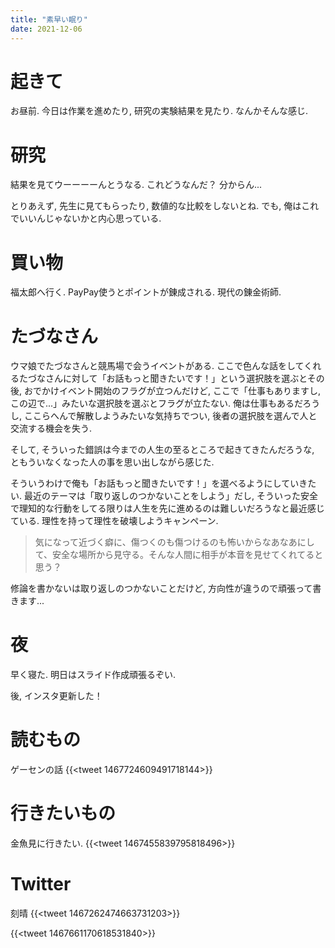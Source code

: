 ```yaml
---
title: "素早い眠り"
date: 2021-12-06
---
```


# 起きて
お昼前. 今日は作業を進めたり, 研究の実験結果を見たり. なんかそんな感じ.

# 研究
結果を見てウーーーーんとうなる. これどうなんだ？ 分からん...

とりあえず, 先生に見てもらったり, 数値的な比較をしないとね. でも, 俺はこれでいいんじゃないかと内心思っている.

# 買い物
福太郎へ行く. PayPay使うとポイントが錬成される. 現代の錬金術師.

# たづなさん
ウマ娘でたづなさんと競馬場で会うイベントがある. ここで色んな話をしてくれるたづなさんに対して「お話もっと聞きたいです！」という選択肢を選ぶとその後, おでかけイベント開始のフラグが立つんだけど, ここで「仕事もありますし, この辺で...」みたいな選択肢を選ぶとフラグが立たない. 俺は仕事もあるだろうし, ここらへんで解散しようみたいな気持ちでつい, 後者の選択肢を選んで人と交流する機会を失う.

そして, そういった錯誤は今までの人生の至るところで起きてきたんだろうな, ともういなくなった人の事を思い出しながら感じた.

そういうわけで俺も「お話もっと聞きたいです！」を選べるようにしていきたい. 最近のテーマは「取り返しのつかないことをしよう」だし, そういった安全で理知的な行動をしてる限りは人生を先に進めるのは難しいだろうなと最近感じている. 理性を持って理性を破壊しようキャンペーン.

> 気になって近づく癖に、傷つくのも傷つけるのも怖いからなあなあにして、安全な場所から見守る。そんな人間に相手が本音を見せてくれてると思う？

修論を書かないは取り返しのつかないことだけど, 方向性が違うので頑張って書きます...

# 夜
早く寝た. 明日はスライド作成頑張るぞい.

後, インスタ更新した！
# 読むもの
ゲーセンの話
{{<tweet 1467724609491718144>}}
# 行きたいもの
金魚見に行きたい.
{{<tweet 1467455839795818496>}}

# Twitter
刻晴
{{<tweet 1467262474663731203>}}

{{<tweet 1467661170618531840>}}